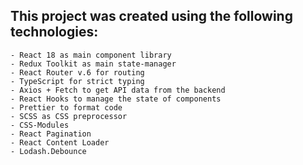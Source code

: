 ## This project was created using the following technologies:

    - React 18 as main component library
    - Redux Toolkit as main state-manager
    - React Router v.6 for routing
    - TypeScript for strict typing
    - Axios + Fetch to get API data from the backend
    - React Hooks to manage the state of components
    - Prettier to format code
    - SCSS as CSS preprocessor
    - CSS-Modules 
    - React Pagination
    - React Content Loader
    - Lodash.Debounce
